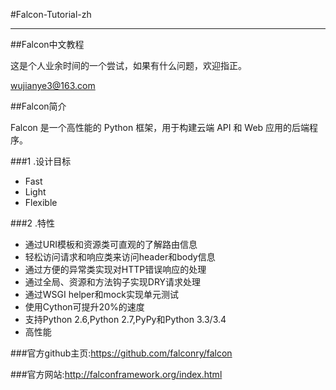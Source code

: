 #Falcon-Tutorial-zh

---

##Falcon中文教程

这是个人业余时间的一个尝试，如果有什么问题，欢迎指正。

<wujianye3@163.com>

##Falcon简介

Falcon 是一个高性能的 Python 框架，用于构建云端 API 和 Web 应用的后端程序。

###1 .设计目标

- Fast
- Light
- Flexible

###2 .特性

- 通过URI模板和资源类可直观的了解路由信息
- 轻松访问请求和响应类来访问header和body信息
- 通过方便的异常类实现对HTTP错误响应的处理
- 通过全局、资源和方法钩子实现DRY请求处理
- 通过WSGI helper和mock实现单元测试
- 使用Cython可提升20%的速度
- 支持Python 2.6,Python 2.7,PyPy和Python 3.3/3.4
- 高性能

###官方github主页:<https://github.com/falconry/falcon>

###官方网站:<http://falconframework.org/index.html>
